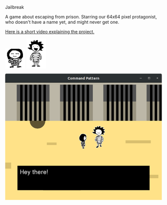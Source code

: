 Jailbreak

A game about escaping from prison. Starring our 64x64 pixel protagonist, who doesn't have a name yet, and might never get one.

[Here is a short video explaining the project.](https://www.youtube.com/watch?v=q-cDw8nt7rQ)

![Alt text](resources/char.png?raw=true "Title") ![Alt text](resources/jerry.png?raw=true "Title")

![Alt text](screenshots/screen1.png?raw=true "Title")
